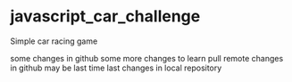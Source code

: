 # javascript_car_challenge
Simple car racing game 

some changes in github
some more changes to learn pull 
remote changes in github may be last time
last changes in local repository
